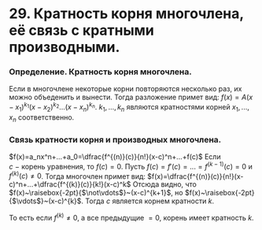 # 29. Кратность корня многочлена, её связь с кратными производными.

### Определение. Кратность корня многочлена.
Если в многочлене некоторые корни повторяются несколько раз, их можно объеденить и вынести. Тогда разложение примет вид:
$f(x)=A(x-x_1)^{k_1}(x-x_2)^{k_2}...(x-x_n)^{k_n}$.
$k_1,...,k_n$ являются кратностями корней $x_1,...,x_n$ соответственно.

### Связь кратности корня и производных многочлена.
$f(x)=a_nx^n+...+a_0=\dfrac{f^{(n)}(c)}{n!}(x-c)^n+...+f(c)$
Если $c~-~$корень уравнения, то $f(c)=0$.
Пусть $f(c)=f'(c)=...=f^{(k-1)}(c)=0$ и $f^{(k)}(c)\ne 0$.
Тогда многочлен примет вид:
$f(x)=\dfrac{f^{(n)}(c)}{n!}(x-c)^n+...+\dfrac{f^{(k)}(c)}{k!}(x-c)^k$
Отсюда видно, что $f(x)~\raisebox{-2pt}{$\not\vdots$}~(x-c)^{k+1}$, но $f(x)~\raisebox{-2pt}{$\vdots$}~(x-c)^{k}$.
Тогда $c$ является корнем кратности $k$.

То есть если $f^{(k)}\ne0$, а все предыдущие $=0$, корень имеет кратность $k$.